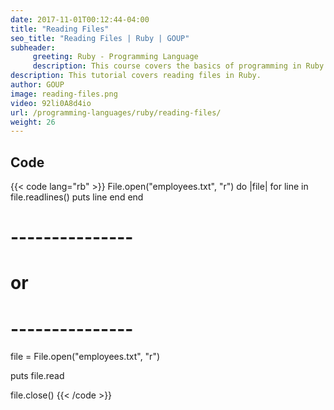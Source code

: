 ```yaml
---
date: 2017-11-01T00:12:44-04:00
title: "Reading Files"
seo_title: "Reading Files | Ruby | GOUP"
subheader:
     greeting: Ruby - Programming Language
     description: This course covers the basics of programming in Ruby. Work your way through the videos/articles and I'll teach you everything you need to know to start your programming journey!
description: This tutorial covers reading files in Ruby.
author: GOUP
image: reading-files.png
video: 92li0A8d4io
url: /programming-languages/ruby/reading-files/
weight: 26
---
```


## Code

{{< code lang="rb" >}}
File.open("employees.txt", "r") do |file|
     for line in file.readlines()
          puts line
     end
end

# ---------------
# or
# ---------------

file = File.open("employees.txt", "r")

puts file.read

file.close()
{{< /code >}}